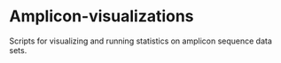 # Amplicon-visualizations
Scripts for visualizing and running statistics on amplicon sequence data sets.
